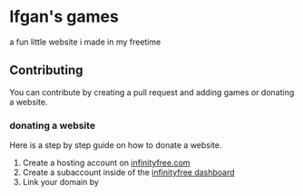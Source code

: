 # lfgan's games

a fun little website i made in my freetime


## Contributing

You can contribute by creating a pull request and adding games or donating a website.

### donating a website

Here is a step by step guide on how to donate a website.

1. Create a hosting account on [infinityfree.com](https://www.infinityfree.com/)
2. Create a subaccount inside of the [infinityfree dashboard](https://dash.infinityfree.com/accounts)
3. Link your domain by
